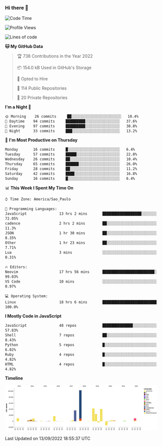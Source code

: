 ### Hi there 👋

<!--START_SECTION:waka-->
![Code Time](http://img.shields.io/badge/Code%20Time-4%2C044%20hrs%208%20mins-blue)

![Profile Views](http://img.shields.io/badge/Profile%20Views-0-blue)

![Lines of code](https://img.shields.io/badge/From%20Hello%20World%20I%27ve%20Written-300%20Thousand%20lines%20of%20code-blue)

**🐱 My GitHub Data** 

> 🏆 738 Contributions in the Year 2022
 > 
> 📦 154.0 kB Used in GitHub's Storage 
 > 
> 💼 Opted to Hire
 > 
> 📜 114 Public Repositories 
 > 
> 🔑 20 Private Repositories  
 > 
**I'm a Night 🦉** 

```text
🌞 Morning    26 commits     ██░░░░░░░░░░░░░░░░░░░░░░░   10.4% 
🌆 Daytime    94 commits     █████████░░░░░░░░░░░░░░░░   37.6% 
🌃 Evening    97 commits     █████████░░░░░░░░░░░░░░░░   38.8% 
🌙 Night      33 commits     ███░░░░░░░░░░░░░░░░░░░░░░   13.2%

```
📅 **I'm Most Productive on Thursday** 

```text
Monday       16 commits     █░░░░░░░░░░░░░░░░░░░░░░░░   6.4% 
Tuesday      57 commits     █████░░░░░░░░░░░░░░░░░░░░   22.8% 
Wednesday    26 commits     ██░░░░░░░░░░░░░░░░░░░░░░░   10.4% 
Thursday     65 commits     ██████░░░░░░░░░░░░░░░░░░░   26.0% 
Friday       28 commits     ██░░░░░░░░░░░░░░░░░░░░░░░   11.2% 
Saturday     42 commits     ████░░░░░░░░░░░░░░░░░░░░░   16.8% 
Sunday       16 commits     █░░░░░░░░░░░░░░░░░░░░░░░░   6.4%

```


📊 **This Week I Spent My Time On** 

```text
⌚︎ Time Zone: America/Sao_Paulo

💬 Programming Languages: 
JavaScript               13 hrs 2 mins       ██████████████████░░░░░░░   72.05% 
cadence                  2 hrs 2 mins        ██░░░░░░░░░░░░░░░░░░░░░░░   11.3% 
JSON                     1 hr 30 mins        ██░░░░░░░░░░░░░░░░░░░░░░░   8.35% 
Other                    1 hr 23 mins        ██░░░░░░░░░░░░░░░░░░░░░░░   7.71% 
Lua                      3 mins              ░░░░░░░░░░░░░░░░░░░░░░░░░   0.31%

🔥 Editors: 
Neovim                   17 hrs 56 mins      ████████████████████████░   99.03% 
VS Code                  10 mins             ░░░░░░░░░░░░░░░░░░░░░░░░░   0.97%

💻 Operating System: 
Linux                    18 hrs 6 mins       █████████████████████████   100.0%

```

**I Mostly Code in JavaScript** 

```text
JavaScript               48 repos            ██████████████░░░░░░░░░░░   57.83% 
Shell                    7 repos             ██░░░░░░░░░░░░░░░░░░░░░░░   8.43% 
Python                   5 repos             █░░░░░░░░░░░░░░░░░░░░░░░░   6.02% 
Ruby                     4 repos             █░░░░░░░░░░░░░░░░░░░░░░░░   4.82% 
HTML                     4 repos             █░░░░░░░░░░░░░░░░░░░░░░░░   4.82%

```


**Timeline**

![Chart not found](https://raw.githubusercontent.com/jampow/jampow/master/charts/bar_graph.png) 


 Last Updated on 13/09/2022 18:55:37 UTC
<!--END_SECTION:waka-->
